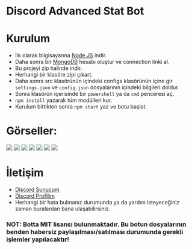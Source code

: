 # Discord Advanced Stat Bot

# Kurulum
* İlk olarak bilgisayarına [Node JS](https://nodejs.org/en/) indir.
* Daha sonra bir [MongoDB](http://mongodb.com) hesabı oluştur ve connection linki al.
* Bu projeyi zip halinde indir.
* Herhangi bir klasöre zipi çıkart.
* Daha sonra src klasörünün içindeki configs klasörünün içine gir `settings.json` ve `config.json` dosyalarının içindeki bilgileri doldur.
* Sonra klasörün içerisinde bir `powershell` ya da `cmd` penceresi aç.
* ```npm install``` yazarak tüm modülleri kur.
* Kurulum bittikten sonra ```npm start``` yaz ve botu başlat.

# Görseller:
<img src="https://cdn.discordapp.com/attachments/910121710706114603/916334317666451497/5gRHKOuZA.png">
<img src="https://cdn.discordapp.com/attachments/910121710706114603/916334317880352779/5gRPW0j40.png">
<img src="https://cdn.discordapp.com/attachments/910121710706114603/916334318111064074/5gRPZ_VxQ.png">
<img src="https://cdn.discordapp.com/attachments/910121710706114603/916334318618554368/5gRQ6JmMb.png">
<img src="https://cdn.discordapp.com/attachments/910121710706114603/916334318840848414/5gRQnemfW.png">
<img src="https://cdn.discordapp.com/attachments/910121710706114603/916334319092498432/5h2UBIgmf.png">
<img src="https://cdn.discordapp.com/attachments/910121710706114603/916334319323189278/5hfv7Kevk.png">

# İletişim
* [Discord Sunucum](https://discord.gg/ZS2TKFFadZ)
* [Discord Profilim](https://discord.com/users/350976460313329665)
* Herhangi bir hata bulmanız durumunda ya da yardım isteyeceğiniz zaman buralardan bana ulaşabilirsiniz.

### NOT: Botta MIT lisansı bulunmaktadır. Bu botun dosyalarının benden habersiz paylaşılması/satılması durumunda gerekli işlemler yapılacaktır!
